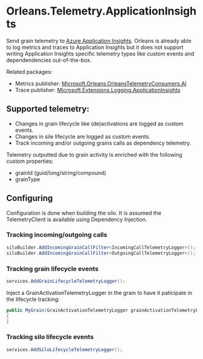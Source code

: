 # Orleans.Telemetry.ApplicationInsights

Send grain telemetry to [Azure Application Insights](https://docs.microsoft.com/en-us/azure/azure-monitor/app/app-insights-overview). Orleans is already able to log metrics and traces to Application Insights but it does not support writing Application Insights specific telemetry types like custom events and dependendencies out-of-the-box. 

Related packages:
- Metrics publisher: [Microsoft.Orleans.OrleansTelemetryConsumers.AI](https://www.nuget.org/packages/Microsoft.Orleans.OrleansTelemetryConsumers.AI/)
- Trace publisher: [Microsoft.Extensions.Logging.ApplicationInsights](https://www.nuget.org/packages/Microsoft.Extensions.Logging.ApplicationInsights)

## Supported telemetry:

- Changes in grain lifecycle like (de)activations are logged as custom events.
- Changes in sile lifecycle are logged as custom events.
- Track incoming and/or outgoing grains calls as dependency telemetry.

Telemetry outputted due to grain activity is enriched with the following custom properties:

- grainId (guid/long/string/compound)
- grainType

## Configuring

Configuration is done when building the silo. It is assumed the TelemetryClient is available using Dependency Injection.

### Tracking incoming/outgoing calls

```csharp
siloBuilder.AddIncomingGrainCallFilter<IncomingCallTelemetryLogger>();
siloBuilder.AddIncomingGrainCallFilter<OutgoingCallTelemetryLogger>();
```

### Tracking grain lifecycle events

```csharp
services.AddGrainLifecycleTelemetryLogger();
```

Inject a GrainActivationTelemetryLogger in the grain to have it paticipate in the lifecycle tracking:

```csharp
public MyGrain(GrainActivationTelemetryLogger grainActivationTelemetryLogger)
{
}
```

### Tracking silo lifecycle events

```csharp
services.AddSiloLifecycleTelemetryLogger();
```
